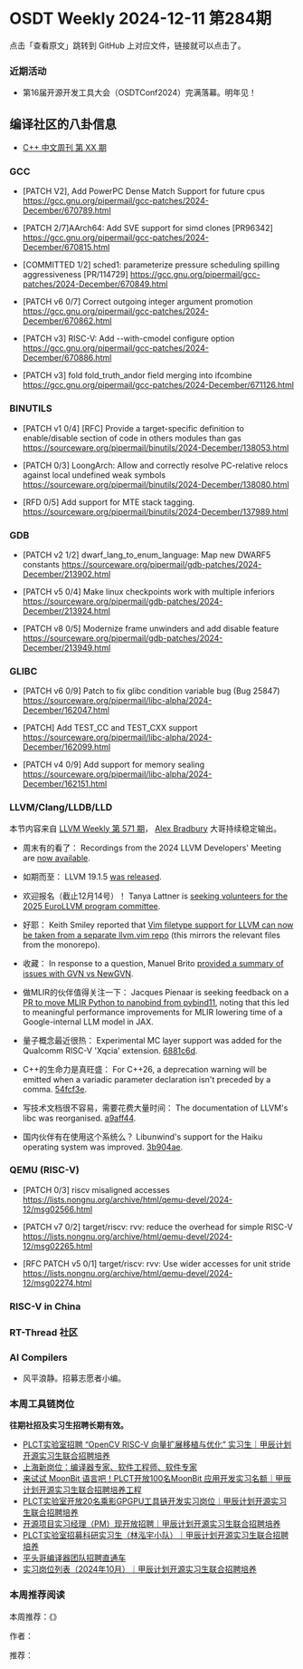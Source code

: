 # OSDT Weekly 2024-12-11 第284期

点击「查看原文」跳转到 GitHub 上对应文件，链接就可以点击了。

### 近期活动

- 第16届开源开发工具大会（OSDTConf2024）完满落幕。明年见！

## 编译社区的八卦信息

- [C++ 中文周刊 第 XX 期]()

### GCC

- [PATCH V2], Add PowerPC Dense Match Support for future cpus
    https://gcc.gnu.org/pipermail/gcc-patches/2024-December/670789.html

- [PATCH 2/7]AArch64: Add SVE support for simd clones [PR96342]
    https://gcc.gnu.org/pipermail/gcc-patches/2024-December/670815.html

- [COMMITTED 1/2] sched1: parameterize pressure scheduling spilling aggressiveness [PR/114729]
    https://gcc.gnu.org/pipermail/gcc-patches/2024-December/670849.html

- [PATCH v6 0/7] Correct outgoing integer argument promotion
    https://gcc.gnu.org/pipermail/gcc-patches/2024-December/670862.html

- [PATCH v3] RISC-V: Add --with-cmodel configure option
    https://gcc.gnu.org/pipermail/gcc-patches/2024-December/670886.html

- [PATCH v3] fold fold_truth_andor field merging into ifcombine
    https://gcc.gnu.org/pipermail/gcc-patches/2024-December/671126.html

### BINUTILS

- [PATCH v1 0/4] [RFC] Provide a target-specific definition to enable/disable section of code in others modules than gas
    https://sourceware.org/pipermail/binutils/2024-December/138053.html

- [PATCH 0/3] LoongArch: Allow and correctly resolve PC-relative relocs against local undefined weak symbols
    https://sourceware.org/pipermail/binutils/2024-December/138080.html

- [RFD 0/5] Add support for MTE stack tagging.
    https://sourceware.org/pipermail/binutils/2024-December/137989.html 

### GDB

- [PATCH v2 1/2] dwarf_lang_to_enum_language: Map new DWARF5 constants
    https://sourceware.org/pipermail/gdb-patches/2024-December/213902.html

- [PATCH v5 0/4] Make linux checkpoints work with multiple inferiors
    https://sourceware.org/pipermail/gdb-patches/2024-December/213924.html

- [PATCH v8 0/5] Modernize frame unwinders and add disable feature
    https://sourceware.org/pipermail/gdb-patches/2024-December/213949.html

### GLIBC

- [PATCH v6 0/9] Patch to fix glibc condition variable bug (Bug 25847)
    https://sourceware.org/pipermail/libc-alpha/2024-December/162047.html

- [PATCH] Add TEST_CC and TEST_CXX support
    https://sourceware.org/pipermail/libc-alpha/2024-December/162099.html

- [PATCH v4 0/9] Add support for memory sealing
    https://sourceware.org/pipermail/libc-alpha/2024-December/162151.html

### LLVM/Clang/LLDB/LLD

本节内容来自 [LLVM Weekly 第 571 期](http://llvmweekly.org/issue/571)，
[Alex Bradbury](https://www.linkedin.com/in/alex-bradbury/) 大哥持续稳定输出。

* 周末有的看了： Recordings from the 2024 LLVM Developers' Meeting are [now available](https://discourse.llvm.org/t/2024-llvm-developers-meeting-videos-released/83507).

* 如期而至： LLVM 19.1.5 [was released](https://discourse.llvm.org/t/llvm-19-1-5-released/83455).

* 欢迎报名（截止12月14号）！ Tanya Lattner is [seeking volunteers for the 2025 EuroLLVM program committee](https://discourse.llvm.org/t/2025-eurollvm-program-committee-volunteers-needed/83441).

* 好耶： Keith Smiley reported that [Vim filetype support for LLVM can now be taken from a separate llvm.vim repo](https://discourse.llvm.org/t/rfc-separate-llvm-vim-utils-into-its-own-repo/67541/34) (this mirrors the relevant files from the monorepo).

* 收藏： In response to a question, Manuel Brito [provided a summary of issues with GVN vs NewGVN](https://discourse.llvm.org/t/newgvn-enablement-shortcomings/83476/3).

* 做MLIR的伙伴值得关注一下： Jacques Pienaar is seeking feedback on a [PR to move MLIR Python to nanobind from pybind11](https://discourse.llvm.org/t/nanobind-for-mlir-python-bindings/83511), noting that this led to meaningful performance improvements for MLIR lowering time of a Google-internal LLM model in JAX.

* 量子概念最近很热： Experimental MC layer support was added for the Qualcomm RISC-V 'Xqcia' extension. [6881c6d](https://github.com/llvm/llvm-project/commit/6881c6d2a6ef).

* C++的生命力是真旺盛： For C++26, a deprecation warning will be emitted when a variadic parameter declaration isn't preceded by a comma.
  [54fcf3e](https://github.com/llvm/llvm-project/commit/54fcf3ec26ad).

* 写技术文档很不容易，需要花费大量时间： The documentation of LLVM's libc was reorganised.
  [a9aff44](https://github.com/llvm/llvm-project/commit/a9aff440d9dd).

* 国内伙伴有在使用这个系统么？ Libunwind's support for the Haiku operating system was improved.
  [3b904ae](https://github.com/llvm/llvm-project/commit/3b904ae5ac5e).

### QEMU (RISC-V)

- [PATCH 0/3] riscv misaligned accesses
    https://lists.nongnu.org/archive/html/qemu-devel/2024-12/msg02566.html

- [PATCH v7 0/2] target/riscv: rvv: reduce the overhead for simple RISC-V
    https://lists.nongnu.org/archive/html/qemu-devel/2024-12/msg02265.html

- [RFC PATCH v5 0/1] target/riscv: rvv: Use wider accesses for unit stride
    https://lists.nongnu.org/archive/html/qemu-devel/2024-12/msg02274.html

### RISC-V in China

### RT-Thread 社区

### AI Compilers

- 风平浪静。招募志愿者小编。

### 本周工具链岗位

**往期社招及实习生招聘长期有效。**

- [PLCT实验室招聘 “OpenCV RISC-V 向量扩展移植与优化” 实习生｜甲辰计划开源实习生联合招聘培养](https://mp.weixin.qq.com/s/NSFIlymcfe_gJBmJXK0Zng)
- [上海新岗位：编译器专家、软件工程师、软件专家](https://mp.weixin.qq.com/s/pX2R3znrPCxdsOLVg9YVXA)
- [来试试 MoonBit 语言吧！PLCT开放100名MoonBit 应用开发实习名额｜甲辰计划开源实习生联合招聘培养工程](https://mp.weixin.qq.com/s/VUwXNvYzharpK6Aou4hssw)
- [PLCT实验室开放20名乘影GPGPU工具链开发实习岗位｜甲辰计划开源实习生联合招聘培养](https://mp.weixin.qq.com/s/DalDbZYiP2IFALvB2Wwb6w)
- [开源项目实习经理（PM）现开放招聘｜甲辰计划开源实习生联合招聘培养](https://mp.weixin.qq.com/s/9uIxvaMOVjsbcGjHbidvgg)
- [PLCT实验室招募科研实习生（林泓宇小队）｜甲辰计划开源实习生联合招聘培养](https://mp.weixin.qq.com/s/8XtWlfBF9RxUoUCHskQpPw)
- [平头哥编译器团队招聘直通车](https://mp.weixin.qq.com/s/fRFWolihmi05hTuBvI8u2g)
- [实习岗位列表（2024年10月）｜甲辰计划开源实习生联合招聘培养](https://mp.weixin.qq.com/s/UCcsvhw6Kxw3EQOd0JVlUg)

### 本周推荐阅读

本周推荐：《》

作者：

推荐：
